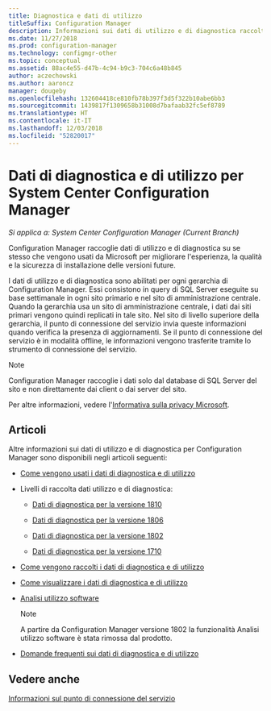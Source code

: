 ```yaml
---
title: Diagnostica e dati di utilizzo
titleSuffix: Configuration Manager
description: Informazioni sui dati di utilizzo e di diagnostica raccolti da System Center Configuration Manager.
ms.date: 11/27/2018
ms.prod: configuration-manager
ms.technology: configmgr-other
ms.topic: conceptual
ms.assetid: 88ac4e55-d47b-4c94-b9c3-704c6a48b845
author: aczechowski
ms.author: aaroncz
manager: dougeby
ms.openlocfilehash: 132604418ce810fb78b397f3d5f322b10abe6bb3
ms.sourcegitcommit: 1439817f1309658b31008d7bafaab32fc5ef8789
ms.translationtype: HT
ms.contentlocale: it-IT
ms.lasthandoff: 12/03/2018
ms.locfileid: "52820017"
---
```

# <a name="diagnostics-and-usage-data-for-system-center-configuration-manager"></a>Dati di diagnostica e di utilizzo per System Center Configuration Manager

*Si applica a: System Center Configuration Manager (Current Branch)*

Configuration Manager raccoglie dati di utilizzo e di diagnostica su se stesso che vengono usati da Microsoft per migliorare l'esperienza, la qualità e la sicurezza di installazione delle versioni future.  

 I dati di utilizzo e di diagnostica sono abilitati per ogni gerarchia di Configuration Manager. Essi consistono in query di SQL Server eseguite su base settimanale in ogni sito primario e nel sito di amministrazione centrale. Quando la gerarchia usa un sito di amministrazione centrale, i dati dai siti primari vengono quindi replicati in tale sito. Nel sito di livello superiore della gerarchia, il punto di connessione del servizio invia queste informazioni quando verifica la presenza di aggiornamenti. Se il punto di connessione del servizio è in modalità offline, le informazioni vengono trasferite tramite lo strumento di connessione del servizio.  

> [!NOTE]  
>  Configuration Manager raccoglie i dati solo dal database di SQL Server del sito e non direttamente dai client o dai server del sito.  

 Per altre informazioni, vedere l'[Informativa sulla privacy Microsoft](https://go.microsoft.com/fwlink/?LinkID=626527).  

## <a name="articles"></a>Articoli
 Altre informazioni sui dati di utilizzo e di diagnostica per Configuration Manager sono disponibili negli articoli seguenti:  

-   [Come vengono usati i dati di diagnostica e di utilizzo](/sccm/core/plan-design/diagnostics/how-diagnostics-and-usage-data-is-used)  

-   Livelli di raccolta dati utilizzo e di diagnostica:
    - [Dati di diagnostica per la versione 1810](/sccm/core/plan-design/diagnostics/levels-of-diagnostic-usage-data-collection-1810)  

    - [Dati di diagnostica per la versione 1806](/sccm/core/plan-design/diagnostics/levels-of-diagnostic-usage-data-collection-1806)  

    - [Dati di diagnostica per la versione 1802](/sccm/core/plan-design/diagnostics/levels-of-diagnostic-usage-data-collection-1802)  
    
    - [Dati di diagnostica per la versione 1710](/sccm/core/plan-design/diagnostics/levels-of-diagnostic-usage-data-collection-1710)  

-   [Come vengono raccolti i dati di diagnostica e di utilizzo](/sccm/core/plan-design/diagnostics/how-diagnostics-and-usage-data-is-collected)  

-   [Come visualizzare i dati di diagnostica e di utilizzo](/sccm/core/plan-design/diagnostics/view-diagnostics-and-usage-data)  

-   [Analisi utilizzo software](/sccm/core/plan-design/diagnostics/customer-experience-improvement-program-ceip)  

     > [!Note]  
     > A partire da Configuration Manager versione 1802 la funzionalità Analisi utilizzo software è stata rimossa dal prodotto.  


-   [Domande frequenti sui dati di diagnostica e di utilizzo](/sccm/core/understand/frequently-asked-questions-about-diagnostics-and-usage-data)  



## <a name="see-also"></a>Vedere anche  
 [Informazioni sul punto di connessione del servizio](/sccm/core/servers/deploy/configure/about-the-service-connection-point)
